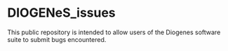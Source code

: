 # DIOGENeS_issues
This public repository is intended to allow users of the Diogenes software suite to submit bugs encountered. 
